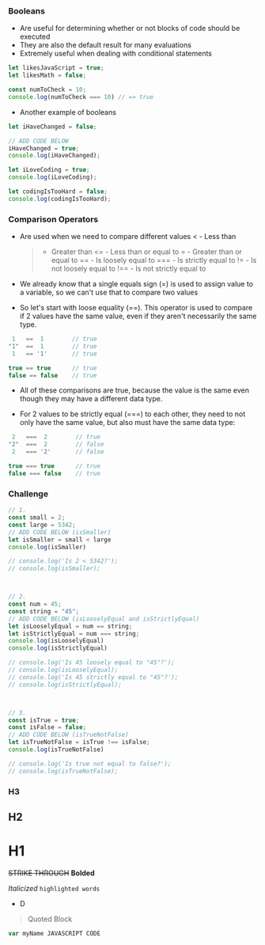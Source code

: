 ### Booleans
- Are useful for determining whether or not blocks of code should be executed
- They are also the default result for many evaluations
- Extremely useful when dealing with conditional statements
```JAVASCRIPT
let likesJavaScript = true;
let likesMath = false;

const numToCheck = 10;
console.log(numToCheck === 10) // => true
```
- Another example of booleans
```JAVASCRIPT
let iHaveChanged = false;

// ADD CODE BELOW
iHaveChanged = true;
console.log(iHaveChanged);

let iLoveCoding = true;
console.log(iLoveCoding);

let codingIsTooHard = false;
console.log(codingIsTooHard);
```

### Comparison Operators
- Are used when we need to compare different values
    < - Less than
    > - Greater than
    <= - Less than or equal to
    >= - Greater than or equal to
    == - Is loosely equal to
    === - Is strictly equal to
    != - Is not loosely equal to
    !== - Is not strictly equal to

- We already know that a single equals sign (=) is used to assign value to a variable, so we can't use that to compare two values
- So let's start with loose equality (==). This operator is used to compare if 2 values have the same value, even if they aren't necessarily the same type.
```JAVASCRIPT
 1   ==  1        // true
"1"  ==  1        // true
 1   == '1'       // true

true == true      // true
false == false    // true
```
- All of these comparisons are true, because the value is the same even though they may have a different data type.

- For 2 values to be strictly equal (===) to each other, they need to not only have the same value, but also must have the same data type:
```JAVASCRIPT
 2   ===  2        // true
"2"  ===  2        // false
 2   === '2'       // false

true === true      // true
false === false    // true
```

### Challenge
```JAVASCRIPT
// 1.
const small = 2;
const large = 5342;
// ADD CODE BELOW (isSmaller)
let isSmaller = small < large
console.log(isSmaller)

// console.log('Is 2 < 5342?');
// console.log(isSmaller);



// 2.
const num = 45;
const string = "45";
// ADD CODE BELOW (isLooselyEqual and isStrictlyEqual)
let isLooselyEqual = num == string;
let isStrictlyEqual = num === string;
console.log(isLooselyEqual)
console.log(isStrictlyEqual)

// console.log('Is 45 loosely equal to "45"?'); 
// console.log(isLooselyEqual);
// console.log('Is 45 strictly equal to "45"?');
// console.log(isStrictlyEqual);



// 3.
const isTrue = true;
const isFalse = false;
// ADD CODE BELOW (isTrueNotFalse)
let isTrueNotFalse = isTrue !== isFalse;
console.log(isTrueNotFalse)

// console.log('Is true not equal to false?');
// console.log(isTrueNotFalse);
```

### H3
## H2
# H1
~~STRIKE THROUGH~~
**Bolded**

*Italicized*
`highlighted words`
 - D
 >Quoted Block

 ```JAVASCRIPT
var myName JAVASCRIPT CODE
 ```